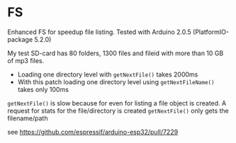 # FS
Enhanced FS for speedup file listing. Tested with Arduino 2.0.5 (PlatformIO-package 5.2.0)

My test SD-card has 80 folders, 1300 files and fileid with more than 10 GB of mp3 files.
- Loading one directory level with <code>getNextFile()</code> takes 2000ms
- With this patch loading one directory level using <code>getNextFileName()</code> takes only 100ms

<code>getNextFile()</code> is slow because for even for listing a file object is created. A request for stats for the file/directory is created
<code>getNextFile()</code> only gets the filename/path

see https://github.com/espressif/arduino-esp32/pull/7229
